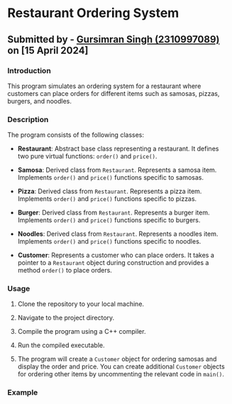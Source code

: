 # Restaurant Ordering System

## Submitted by - [Gursimran Singh (2310997089)](www.github.com/Gursimrxn) on [15 April 2024]

### Introduction

This program simulates an ordering system for a restaurant where customers can place orders for different items such as samosas, pizzas, burgers, and noodles.

### Description

The program consists of the following classes:

- **Restaurant**: Abstract base class representing a restaurant. It defines two pure virtual functions: `order()` and `price()`.
  
- **Samosa**: Derived class from `Restaurant`. Represents a samosa item. Implements `order()` and `price()` functions specific to samosas.

- **Pizza**: Derived class from `Restaurant`. Represents a pizza item. Implements `order()` and `price()` functions specific to pizzas.

- **Burger**: Derived class from `Restaurant`. Represents a burger item. Implements `order()` and `price()` functions specific to burgers.

- **Noodles**: Derived class from `Restaurant`. Represents a noodles item. Implements `order()` and `price()` functions specific to noodles.

- **Customer**: Represents a customer who can place orders. It takes a pointer to a `Restaurant` object during construction and provides a method `order()` to place orders.

### Usage

1. Clone the repository to your local machine.
   
2. Navigate to the project directory.
   
3. Compile the program using a C++ compiler.
   
4. Run the compiled executable.
   
5. The program will create a `Customer` object for ordering samosas and display the order and price. You can create additional `Customer` objects for ordering other items by uncommenting the relevant code in `main()`.

### Example